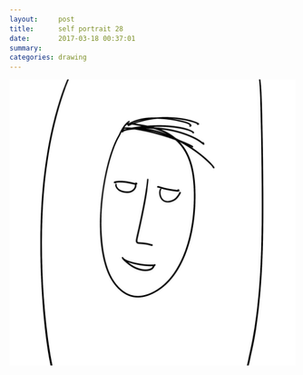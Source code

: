 ```yaml
---
layout:     post
title:      self portrait 28
date:       2017-03-18 00:37:01
summary:    
categories: drawing
---
```

![self portrait 28](/images/diary/self-portrait-28.png "an egg")

